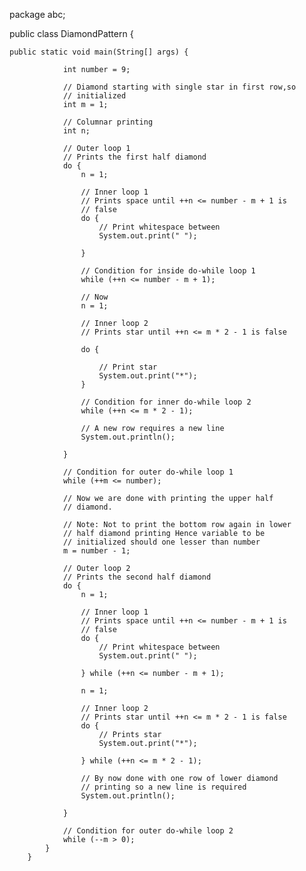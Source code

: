 
package abc;

public class DiamondPattern {

	public static void main(String[] args) {
		
				int number = 9;

				// Diamond starting with single star in first row,so
				// initialized
				int m = 1;

				// Columnar printing
				int n;

				// Outer loop 1
				// Prints the first half diamond
				do {
					n = 1;

					// Inner loop 1
					// Prints space until ++n <= number - m + 1 is
					// false
					do {
						// Print whitespace between
						System.out.print(" ");

					}

					// Condition for inside do-while loop 1
					while (++n <= number - m + 1);

					// Now
					n = 1;

					// Inner loop 2
					// Prints star until ++n <= m * 2 - 1 is false

					do {

						// Print star
						System.out.print("*");
					}

					// Condition for inner do-while loop 2
					while (++n <= m * 2 - 1);

					// A new row requires a new line
					System.out.println();

				}

				// Condition for outer do-while loop 1
				while (++m <= number);

				// Now we are done with printing the upper half
				// diamond.

				// Note: Not to print the bottom row again in lower
				// half diamond printing Hence variable to be
				// initialized should one lesser than number
				m = number - 1;

				// Outer loop 2
				// Prints the second half diamond
				do {
					n = 1;

					// Inner loop 1
					// Prints space until ++n <= number - m + 1 is
					// false
					do {
						// Print whitespace between
						System.out.print(" ");

					} while (++n <= number - m + 1);

					n = 1;

					// Inner loop 2
					// Prints star until ++n <= m * 2 - 1 is false
					do {
						// Prints star
						System.out.print("*");

					} while (++n <= m * 2 - 1);

					// By now done with one row of lower diamond
					// printing so a new line is required
					System.out.println();

				}

				// Condition for outer do-while loop 2
				while (--m > 0);
			}
		}
